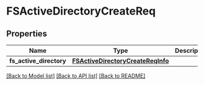 # FSActiveDirectoryCreateReq

## Properties
Name | Type | Description | Notes
------------ | ------------- | ------------- | -------------
**fs_active_directory** | [**FSActiveDirectoryCreateReqInfo**](FSActiveDirectoryCreateReqInfo.md) |  | 

[[Back to Model list]](../README.md#documentation-for-models) [[Back to API list]](../README.md#documentation-for-api-endpoints) [[Back to README]](../README.md)


